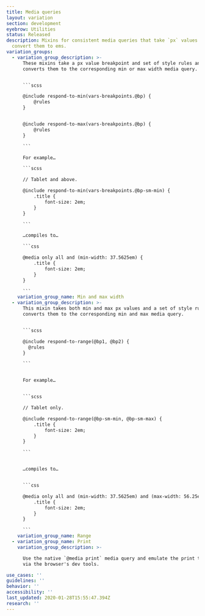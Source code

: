 ```yaml
---
title: Media queries
layout: variation
section: development
eyebrow: Utilities
status: Released
description: Mixins for consistent media queries that take `px` values and
  convert them to ems.
variation_groups:
  - variation_group_description: >-
      These mixins take a px value breakpoint and set of style rules and
      converts them to the corresponding min or max width media query.


      ```scss

      @include respond-to-min(vars-breakpoints.@bp) {
          @rules
      }


      @include respond-to-max(vars-breakpoints.@bp) {
          @rules
      }

      ```

      For example…

      ```scss

      // Tablet and above.

      @include respond-to-min(vars-breakpoints.@bp-sm-min) {
          .title {
              font-size: 2em;
          }
      }

      ```

      …compiles to…

      ```css

      @media only all and (min-width: 37.5625em) {
          .title {
              font-size: 2em;
          }
      }

      ```
    variation_group_name: Min and max width
  - variation_group_description: >-
      This mixin takes both min and max px values and a set of style rules and
      converts them to the corresponding min and max media query.


      ```scss

      @include respond-to-range(@bp1, @bp2) {
        @rules
      }

      ```


      For example…


      ```scss

      // Tablet only.

      @include respond-to-range(@bp-sm-min, @bp-sm-max) {
          .title {
              font-size: 2em;
          }
      }

      ```


      …compiles to…


      ```css

      @media only all and (min-width: 37.5625em) and (max-width: 56.25em) {
          .title {
              font-size: 2em;
          }
      }

      ```
    variation_group_name: Range
  - variation_group_name: Print
    variation_group_description: >-

      Use the native `@media print` media query and emulate the print type
      via the browser's dev tools.

use_cases: ''
guidelines: ''
behavior: ''
accessibility: ''
last_updated: 2020-01-28T15:55:47.394Z
research: ''
---
```

